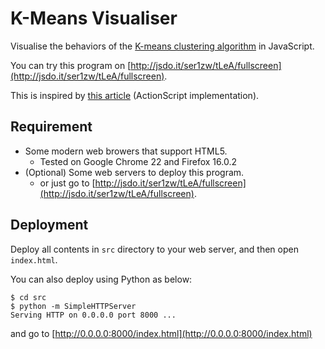 # K-Means Visualiser

Visualise the behaviors of the [K-means clustering algorithm](http://en.wikipedia.org/wiki/K-means_clustering)
in JavaScript.

You can try this program on [http://jsdo.it/ser1zw/tLeA/fullscreen](http://jsdo.it/ser1zw/tLeA/fullscreen).

This is inspired by [this article](http://tech.nitoyon.com/ja/blog/2009/04/09/kmeans-visualise/)
(ActionScript implementation).


## Requirement
* Some modern web browers that support HTML5.
  * Tested on Google Chrome 22 and Firefox 16.0.2
* (Optional) Some web servers to deploy this program.
  * or just go to [http://jsdo.it/ser1zw/tLeA/fullscreen](http://jsdo.it/ser1zw/tLeA/fullscreen).


## Deployment
Deploy all contents in `src` directory to your web server, and then open `index.html`.

You can also deploy using Python as below:

```
$ cd src
$ python -m SimpleHTTPServer
Serving HTTP on 0.0.0.0 port 8000 ...
```

and go to [http://0.0.0.0:8000/index.html](http://0.0.0.0:8000/index.html)

